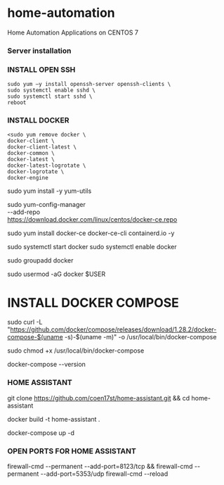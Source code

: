 # home-automation
Home Automation Applications on CENTOS 7

### Server installation

### INSTALL OPEN SSH
    sudo yum –y install openssh-server openssh-clients \
    sudo systemctl enable sshd \
    sudo systemctl start sshd \
    reboot    

### INSTALL DOCKER
    <sudo yum remove docker \
    docker-client \
    docker-client-latest \
    docker-common \
    docker-latest \
    docker-latest-logrotate \
    docker-logrotate \
    docker-engine 

sudo yum install -y yum-utils 

sudo yum-config-manager \
--add-repo \
https://download.docker.com/linux/centos/docker-ce.repo 

sudo yum install docker-ce docker-ce-cli containerd.io -y

sudo systemctl start docker 
sudo systemctl enable docker 

sudo groupadd docker 

sudo usermod -aG docker $USER

# INSTALL DOCKER COMPOSE
sudo curl -L "https://github.com/docker/compose/releases/download/1.28.2/docker-compose-$(uname -s)-$(uname -m)" -o /usr/local/bin/docker-compose

sudo chmod +x /usr/local/bin/docker-compose

docker-compose --version

### HOME ASSISTANT

git clone https://github.com/coen17st/home-assistant.git && cd home-assistant

docker build -t home-assistant .

docker-compose up -d

### OPEN PORTS FOR HOME ASSISTANT
firewall-cmd --permanent --add-port=8123/tcp && firewall-cmd --permanent --add-port=5353/udp 
firewall-cmd --reload        


